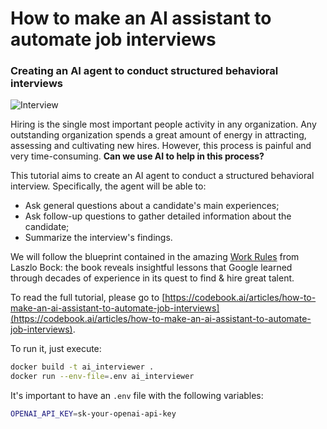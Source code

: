 # How to make an AI assistant to automate job interviews
### Creating an AI agent to conduct structured behavioral interviews

![Interview](https://github.com/aicals/ai-interviewer/master/ai_interviewer/1.gif "Interview")

Hiring is the single most important people activity in any organization. Any outstanding organization spends a great amount of energy in attracting, assessing and cultivating new hires. However, this process is painful and very time-consuming. **Can we use AI to help in this process?**

This tutorial aims to create an AI agent to conduct a structured behavioral interview.
Specifically, the agent will be able to:

- Ask general questions about a candidate's main experiences;
- Ask follow-up questions to gather detailed information about the candidate;
- Summarize the interview's findings.

We will follow the blueprint contained in the amazing [Work Rules](https://www.workrules.net/) from Laszlo Bock: the book reveals insightful lessons that Google learned through decades of experience in its quest to find & hire great talent.

To read the full tutorial, please go to [https://codebook.ai/articles/how-to-make-an-ai-assistant-to-automate-job-interviews](https://codebook.ai/articles/how-to-make-an-ai-assistant-to-automate-job-interviews).

To run it, just execute:
```bash
docker build -t ai_interviewer .
docker run --env-file=.env ai_interviewer
```

It's important to have an `.env` file with the following variables:
```bash
OPENAI_API_KEY=sk-your-openai-api-key
```
